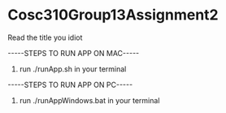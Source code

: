 # Cosc310Group13Assignment2
Read the title you idiot

-----STEPS TO RUN APP ON MAC-----
1. run ./runApp.sh in your terminal

-----STEPS TO RUN APP ON PC-----
1. run ./runAppWindows.bat in your terminal

